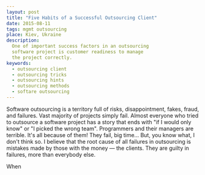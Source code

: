 ```yaml
---
layout: post
title: "Five Habits of a Successful Outsourcing Client"
date: 2015-08-11
tags: mgmt outsourcing
place: Kiev, Ukraine
description:
  One of important success factors in an outsourcing
  software project is customer readiness to manage
  the project correctly.
keywords:
  - outsourcing client
  - outsourcing tricks
  - outsourcing hints
  - outsourcing methods
  - softare outsourcing
---
```


Software outsourcing is a territory full of risks, disappointment,
fakes, fraud, and failures. Vast majority of projects simply fail. Almost
everyone who tried to outsource a software project has a story that
ends with "if I would only know" or "I picked the wrong team". Programmers
and their managers are terrible. It's all because of them! They fail,
big time... But, you know what, I don't think so. I believe that the root cause of
all failures in outsourcing is mistakes made by those with the money
&mdash; the clients. They are guilty in failures, more than everybody else.

<!--more-->

When
